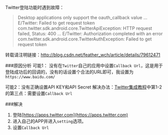 Twitter登陆功能时遇到故障：
>Desktop applications only support the oauth_callback value
...
>E/Twitter: Failed to get request token  com.twitter.sdk.android.core.TwitterApiException: HTTP request failed, Status: 400
>...
>E/Twitter: Authorization completed with an error com.twitter.sdk.android.core.TwitterAuthException: Failed to get request token

转载请注明链接：http://blog.csdn.net/feather_wch/article/details/79612471

###原因分析
可能1： 没有在`Twitter`自己的应用中设置`Callback Url`，这是用于登陆成功后的回调的，没有的话设置个合法的URL即可，我设置为`https://www.baidu.com/`

可能2：没有正确设置API KEY和API Secret
解决办法：[Twitter集成教程](http://blog.csdn.net/feather_wch/article/details/79612355)中第1-2的第三点：需要设置`Callback Url`

###解决
1. 登陆[https://apps.twitter.com](https://apps.twitter.com)
2. 进入自己的APP并进入`setting`选项。
3. 设置`Callback Url`
